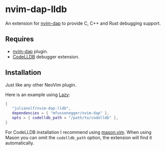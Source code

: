 # nvim-dap-lldb

An extension for [nvim-dap](https://github.com/mfussenegger/nvim-dap) to provide C, C++ and Rust debugging support.

## Requires

- [nvim-dap](https://github.com/mfussenegger/nvim-dap) plugin.
- [CodeLLDB](https://github.com/vadimcn/codelldb) debugger extension.

## Installation

Just like any other NeoVim plugin.

Here is an example using [Lazy](https://github.com/folke/lazy.nvim):
```lua
{
   "julianolf/nvim-dap-lldb",
   dependencies = { "mfussenegger/nvim-dap" },
   opts = { codelldb_path = "/path/to/codelldb" },
}
```

For CodeLLDB installation I recommend using [mason.vim](https://github.com/williamboman/mason.nvim). When using Mason you can omit the `codelldb_path` option, the extension will find it automatically.
